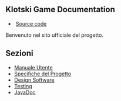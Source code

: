 <div class="doc__bg"></div>
<nav class="header">
    <h1 class="logo">Klotski Game <span class="logo__thin">Documentation</span></h1>
    <ul class="menu" title="link to the repository">
        <div class="menu__item toggle"><span></span></div>
        <li class="menu__item">
            <a href="https://github.com/bellins14/klotski_gruppo2.git" class="link link--dark">
                <i class="fa fa-github"></i><span style="margin-left: 4px">Source code</span>
            </a>
        </li>
    </ul>
</nav>
</div>
Benvenuto nel sito ufficiale del progetto.  

## Sezioni

- [Manuale Utente](manuale.md)
- [Specifiche del Progetto](specifiche.md)
- [Design Software](design.md)
- [Testing](systemtest.md)
- [JavaDoc](javadoc.md)
